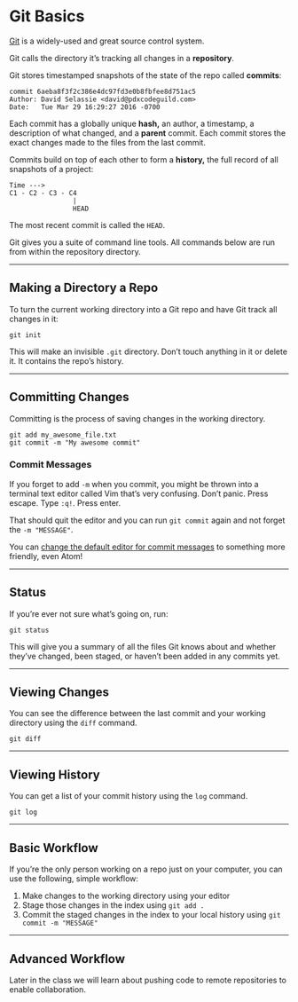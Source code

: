 # Git Basics

[Git](https://git-scm.com) is a widely-used and great source control system.

Git calls the directory it’s tracking all changes in a **repository**.

Git stores timestamped snapshots of the state of the repo called **commits**:

    commit 6aeba8f3f2c386e4dc97fd3e0b8fbfee8d751ac5
    Author: David Selassie <david@pdxcodeguild.com>
    Date:   Tue Mar 29 16:29:27 2016 -0700

Each commit has a globally unique **hash,** an author, a timestamp, a description of what changed, and a **parent** commit. Each commit stores the exact changes made to the files from the last commit.

Commits build on top of each other to form a **history,** the full record of all snapshots of a project:

    Time --->
    C1 - C2 - C3 - C4
                    |
                    HEAD

The most recent commit is called the `HEAD`.

Git gives you a suite of command line tools. All commands below are run from within the repository directory.

------

## Making a Directory a Repo

To turn the current working directory into a Git repo and have Git track all changes in it:

    git init

This will make an invisible `.git` directory. Don’t touch anything in it or delete it. It contains the repo’s history.

------

## Committing Changes

Committing is the process of saving changes in the working directory.

    git add my_awesome_file.txt
    git commit -m "My awesome commit"

### Commit Messages

If you forget to add `-m` when you commit, you might be thrown into a terminal text editor called Vim that’s very confusing.
Don’t panic. Press escape. Type `:q!`. Press enter.

That should quit the editor and you can run `git commit` again and not forget the `-m "MESSAGE"`.

You can [change the default editor for commit messages](https://help.github.com/articles/associating-text-editors-with-git/) to something more friendly, even Atom!

------

## Status

If you’re ever not sure what’s going on, run:

    git status

This will give you a summary of all the files Git knows about and whether they’ve changed, been staged, or haven’t been added in any commits yet.

------

## Viewing Changes

You can see the difference between the last commit and your working directory using the `diff` command.

    git diff

------

## Viewing History

You can get a list of your commit history using the `log` command.

    git log

------

## Basic Workflow

If you’re the only person working on a repo just on your computer, you can use the following, simple workflow:

1. Make changes to the working directory using your editor
1. Stage those changes in the index using `git add .`
1. Commit the staged changes in the index to your local history using `git commit -m "MESSAGE"`

------

## Advanced Workflow

Later in the class we will learn about pushing code to remote repositories to enable collaboration.